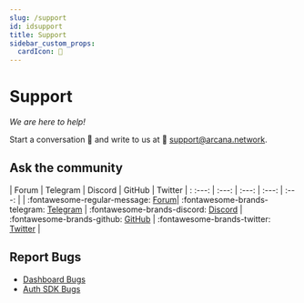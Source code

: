 ```yaml
---
slug: /support
id: idsupport
title: Support
sidebar_custom_props:
  cardIcon: 📨
---
```


# Support

*We are here to help!*

Start a conversation 💬 and write to us at 📨 [support@arcana.network](mailto:support@arcana.network).

## Ask the community

| Forum | Telegram | Discord | GitHub | Twitter |
: :---: | :---: | :---: | :---: | :---: |
| :fontawesome-regular-message: [Forum](https://forum.arcana.network/)| :fontawesome-brands-telegram: [Telegram](https://t.me/ArcanaNetwork) | :fontawesome-brands-discord: [Discord](https://discord.gg/6g7fQvEpdy) | :fontawesome-brands-github: [GitHub](https://github.com/orgs/arcana-network/discussions) | :fontawesome-brands-twitter: [Twitter](https://twitter.com/arcananetwork) | 

## Report Bugs

* [Dashboard Bugs](https://github.com/arcana-network/developer-dashboard/issues)
* [Auth SDK Bugs](https://github.com/arcana-network/auth/issues)